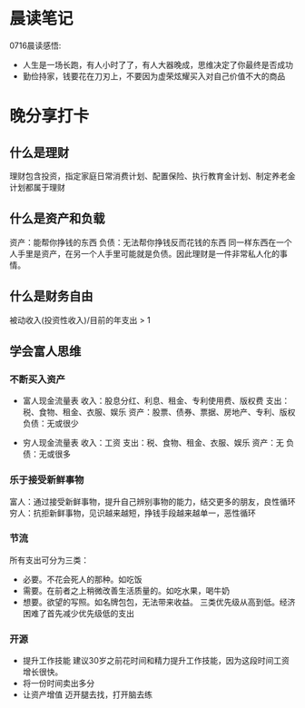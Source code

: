 # 晨读笔记
0716晨读感悟:
- 人生是一场长跑，有人小时了了，有人大器晚成，思维决定了你最终是否成功
- 勤俭持家，钱要花在刀刃上，不要因为虚荣炫耀买入对自己价值不大的商品

# 晚分享打卡
## 什么是理财
理财包含投资，指定家庭日常消费计划、配置保险、执行教育金计划、制定养老金计划都属于理财

## 什么是资产和负载
资产：能帮你挣钱的东西
负债：无法帮你挣钱反而花钱的东西
同一样东西在一个人手里是资产，在另一个人手里可能就是负债。因此理财是一件非常私人化的事情。

## 什么是财务自由
被动收入(投资性收入)/目前的年支出 > 1 

## 学会富人思维
### 不断买入资产
- 富人现金流量表
收入：股息分红、利息、租金、专利使用费、版权费
支出：税、食物、租金、衣服、娱乐 
资产：股票、债券、票据、房地产、专利、版权
负债：无或很少 

- 穷人现金流量表
收入：工资
支出：税、食物、租金、衣服、娱乐
资产：无
负债：无或很多

### 乐于接受新鲜事物
富人：通过接受新鲜事物，提升自己辨别事物的能力，结交更多的朋友，良性循环
穷人：抗拒新鲜事物，见识越来越短，挣钱手段越来越单一，恶性循环

### 节流
所有支出可分为三类：
- 必要。不花会死人的那种。如吃饭
- 需要。在前者之上稍微改善生活质量的。如吃水果，喝牛奶
- 想要。欲望的写照。如名牌包包，无法带来收益。
三类优先级从高到低。经济困难了首先减少优先级低的支出

### 开源
- 提升工作技能
建议30岁之前花时间和精力提升工作技能，因为这段时间工资增长很快。
- 将一份时间卖出多分
- 让资产增值
迈开腿去找，打开脑去练

